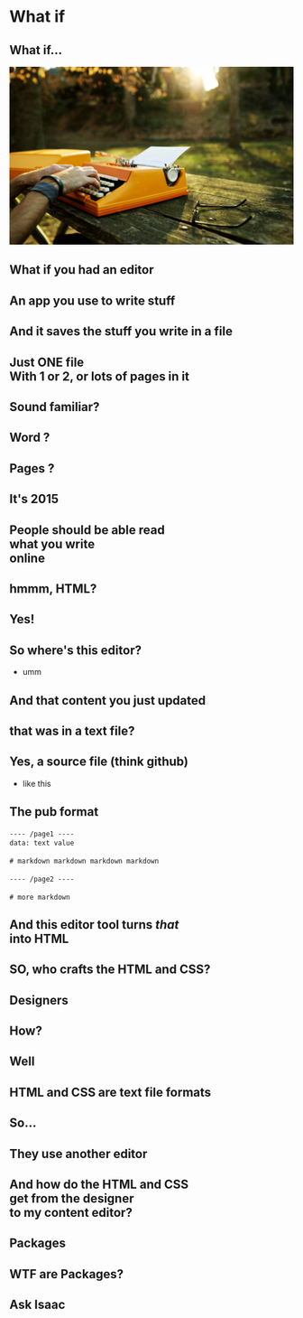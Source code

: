 # What if

## What if...
![](/images/cover.jpg)

## What if you had an editor

## An app you use to write stuff

## And it saves the stuff you write in a file

## Just ONE file<br>With 1 or 2, or lots of pages in it

## Sound familiar?

## Word ?

## Pages ?

## It's 2015

## People should be able read<br> what you write<br> online

## hmmm, HTML?

## Yes!

## So where's this editor?
- umm

## And that content you just updated

## that was in a text file?

## Yes, a source file (think github)
- like this

## The pub format

    ---- /page1 ----
    data: text value

    # markdown markdown markdown markdown

    ---- /page2 ----

    # more markdown

## And this editor tool turns *that*<br>into HTML

## SO, who crafts the HTML and CSS?

## Designers

## How?

## Well

## HTML and CSS are text file formats

## So...

## They use another editor

## And how do the HTML and CSS<br>get from the designer<br>to **my** content editor?

## Packages

## WTF are Packages?

## Ask Isaac
